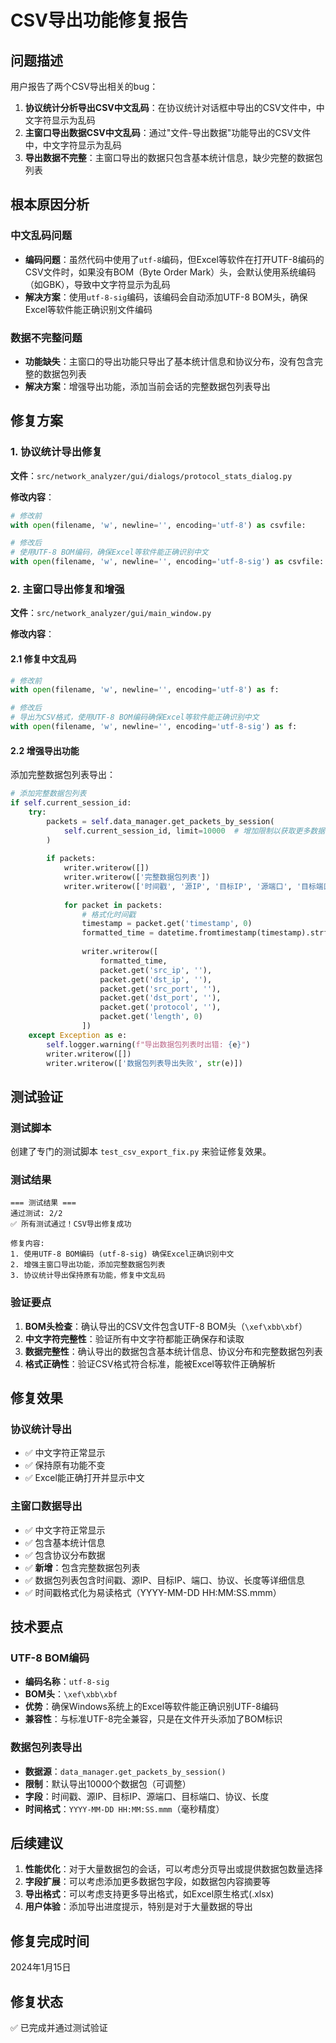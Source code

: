 # CSV导出功能修复报告

## 问题描述

用户报告了两个CSV导出相关的bug：

1. **协议统计分析导出CSV中文乱码**：在协议统计对话框中导出的CSV文件中，中文字符显示为乱码
2. **主窗口导出数据CSV中文乱码**：通过"文件-导出数据"功能导出的CSV文件中，中文字符显示为乱码
3. **导出数据不完整**：主窗口导出的数据只包含基本统计信息，缺少完整的数据包列表

## 根本原因分析

### 中文乱码问题
- **编码问题**：虽然代码中使用了`utf-8`编码，但Excel等软件在打开UTF-8编码的CSV文件时，如果没有BOM（Byte Order Mark）头，会默认使用系统编码（如GBK），导致中文字符显示为乱码
- **解决方案**：使用`utf-8-sig`编码，该编码会自动添加UTF-8 BOM头，确保Excel等软件能正确识别文件编码

### 数据不完整问题
- **功能缺失**：主窗口的导出功能只导出了基本统计信息和协议分布，没有包含完整的数据包列表
- **解决方案**：增强导出功能，添加当前会话的完整数据包列表导出

## 修复方案

### 1. 协议统计导出修复

**文件**：`src/network_analyzer/gui/dialogs/protocol_stats_dialog.py`

**修改内容**：
```python
# 修改前
with open(filename, 'w', newline='', encoding='utf-8') as csvfile:

# 修改后
# 使用UTF-8 BOM编码，确保Excel等软件能正确识别中文
with open(filename, 'w', newline='', encoding='utf-8-sig') as csvfile:
```

### 2. 主窗口导出修复和增强

**文件**：`src/network_analyzer/gui/main_window.py`

**修改内容**：

#### 2.1 修复中文乱码
```python
# 修改前
with open(filename, 'w', newline='', encoding='utf-8') as f:

# 修改后
# 导出为CSV格式，使用UTF-8 BOM编码确保Excel等软件能正确识别中文
with open(filename, 'w', newline='', encoding='utf-8-sig') as f:
```

#### 2.2 增强导出功能
添加完整数据包列表导出：
```python
# 添加完整数据包列表
if self.current_session_id:
    try:
        packets = self.data_manager.get_packets_by_session(
            self.current_session_id, limit=10000  # 增加限制以获取更多数据包
        )
        
        if packets:
            writer.writerow([])
            writer.writerow(['完整数据包列表'])
            writer.writerow(['时间戳', '源IP', '目标IP', '源端口', '目标端口', '协议', '长度(字节)'])
            
            for packet in packets:
                # 格式化时间戳
                timestamp = packet.get('timestamp', 0)
                formatted_time = datetime.fromtimestamp(timestamp).strftime('%Y-%m-%d %H:%M:%S.%f')[:-3]
                
                writer.writerow([
                    formatted_time,
                    packet.get('src_ip', ''),
                    packet.get('dst_ip', ''),
                    packet.get('src_port', ''),
                    packet.get('dst_port', ''),
                    packet.get('protocol', ''),
                    packet.get('length', 0)
                ])
    except Exception as e:
        self.logger.warning(f"导出数据包列表时出错: {e}")
        writer.writerow([])
        writer.writerow(['数据包列表导出失败', str(e)])
```

## 测试验证

### 测试脚本
创建了专门的测试脚本 `test_csv_export_fix.py` 来验证修复效果。

### 测试结果
```
=== 测试结果 ===
通过测试: 2/2
✅ 所有测试通过！CSV导出修复成功

修复内容:
1. 使用UTF-8 BOM编码 (utf-8-sig) 确保Excel正确识别中文
2. 增强主窗口导出功能，添加完整数据包列表
3. 协议统计导出保持原有功能，修复中文乱码
```

### 验证要点
1. **BOM头检查**：确认导出的CSV文件包含UTF-8 BOM头（`\xef\xbb\xbf`）
2. **中文字符完整性**：验证所有中文字符都能正确保存和读取
3. **数据完整性**：确认导出的数据包含基本统计信息、协议分布和完整数据包列表
4. **格式正确性**：验证CSV格式符合标准，能被Excel等软件正确解析

## 修复效果

### 协议统计导出
- ✅ 中文字符正常显示
- ✅ 保持原有功能不变
- ✅ Excel能正确打开并显示中文

### 主窗口数据导出
- ✅ 中文字符正常显示
- ✅ 包含基本统计信息
- ✅ 包含协议分布数据
- ✅ **新增**：包含完整数据包列表
- ✅ 数据包列表包含时间戳、源IP、目标IP、端口、协议、长度等详细信息
- ✅ 时间戳格式化为易读格式（YYYY-MM-DD HH:MM:SS.mmm）

## 技术要点

### UTF-8 BOM编码
- **编码名称**：`utf-8-sig`
- **BOM头**：`\xef\xbb\xbf`
- **优势**：确保Windows系统上的Excel等软件能正确识别UTF-8编码
- **兼容性**：与标准UTF-8完全兼容，只是在文件开头添加了BOM标识

### 数据包列表导出
- **数据源**：`data_manager.get_packets_by_session()`
- **限制**：默认导出10000个数据包（可调整）
- **字段**：时间戳、源IP、目标IP、源端口、目标端口、协议、长度
- **时间格式**：`YYYY-MM-DD HH:MM:SS.mmm`（毫秒精度）

## 后续建议

1. **性能优化**：对于大量数据包的会话，可以考虑分页导出或提供数据包数量选择
2. **字段扩展**：可以考虑添加更多数据包字段，如数据包内容摘要等
3. **导出格式**：可以考虑支持更多导出格式，如Excel原生格式(.xlsx)
4. **用户体验**：添加导出进度提示，特别是对于大量数据的导出

## 修复完成时间
2024年1月15日

## 修复状态
✅ 已完成并通过测试验证